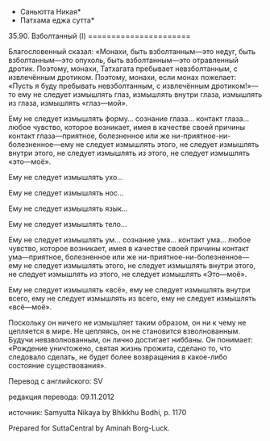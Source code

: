 * Саньютта Никая*
* Патхама еджа сутта*

35\.90\. Взболтанный \(I\)
\=\=\=\=\=\=\=\=\=\=\=\=\=\=\=\=\=\=\=\=\=\=

Благословенный сказал: «Монахи, быть взболтанным—это недуг, быть взболтанным—это опухоль, быть взболтанным—это отравленный дротик\. Поэтому, монахи, Татхагата пребывает невзболтанным, с извлечённым дротиком\. Поэтому, монахи, если монах пожелает: «Пусть я буду пребывать невзболтанным, с извлечённым дротиком\!»—то ему не следует измышлять глаз, измышлять внутри глаза, измышлять из глаза, измышлять «глаз—мой»\.

Ему не следует измышлять форму… сознание глаза… контакт глаза… любое чувство, которое возникает, имея в качестве своей причины контакт глаза—приятное, болезненное или же ни\-приятное\-ни\-болезненное—ему не следует измышлять этого, не следует измышлять внутри этого, не следует измышлять из этого, не следует измышлять «это—моё»\.

Ему не следует измышлять ухо…

Ему не следует измышлять нос…

Ему не следует измышлять язык…

Ему не следует измышлять тело…

Ему не следует измышлять ум… сознание ума… контакт ума… любое чувство, которое возникает, имея в качестве своей причины контакт ума—приятное, болезненное или же ни\-приятное\-ни\-болезненное—ему не следует измышлять этого, не следует измышлять внутри этого, не следует измышлять из этого, не следует измышлять «Это—моё»\.

Ему не следует измышлять «всё», ему не следует измышлять внутри всего, ему не следует измышлять из всего, ему не следует измышлять «всё—моё»\.

Поскольку он ничего не измышляет таким образом, он ни к чему не цепляется в мире\. Не цепляясь, он не становится взволнованным\. Будучи невзволнованным, он лично достигает ниббаны\. Он понимает: «Рождение уничтожено, святая жизнь прожита, сделано то, что следовало сделать, не будет более возвращения в какое\-либо состояние существования»\.

Перевод с английского: SV

редакция перевода: 09\.11\.2012

источник: Samyutta Nikaya by Bhikkhu Bodhi, p\. 1170

Prepared for SuttaCentral by Aminah Borg\-Luck\.